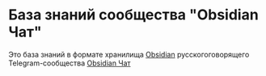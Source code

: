 # База знаний сообщества "Obsidian Чат"

Это база знаний в формате хранилища [Obsidian](http://obsidian.md/) русскогоговорящего Telegram-сообщества [Obsidian Чат](https://t.me/obsidian_z)

